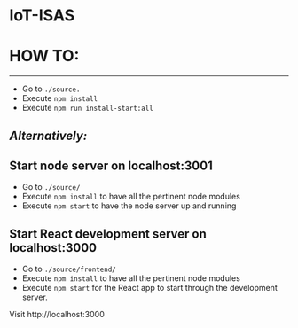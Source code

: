 # IoT-ISAS


# HOW TO:

---
- Go to `./source.`
- Execute `npm install`
- Execute `npm run install-start:all`

_Alternatively:_
---

## Start node server on localhost:3001
- Go to `./source/`
- Execute `npm install` to have all the pertinent node modules
- Execute `npm start` to have the node server up and running

## Start React development server on localhost:3000

- Go to `./source/frontend/`
- Execute `npm install` to have all the pertinent node modules
- Execute `npm start` for the React app to start through the development server.

Visit http://localhost:3000

